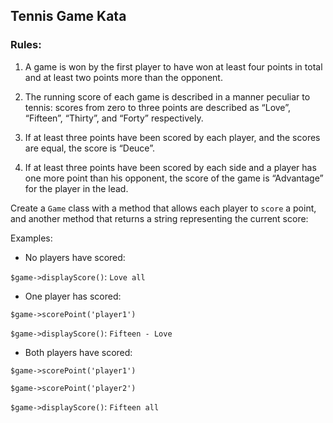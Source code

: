 ## Tennis Game Kata



### Rules:
1. A game is won by the first player to have won at least four points in total and at least two points more than the opponent.

2. The running score of each game is described in a manner peculiar to tennis: scores from zero to three points are described as “Love”, “Fifteen”, “Thirty”, and “Forty” respectively.

3. If at least three points have been scored by each player, and the scores are equal, the score is “Deuce”.

4. If at least three points have been scored by each side and a player has one more point than his opponent, the score of the game is “Advantage” for the player in the lead.


Create a `Game` class with a method that allows each player to `score` a point, and another method that returns a string representing the current score: 

Examples:
 - No players have scored:
 
 `$game->displayScore()`: `Love all`

- One player has scored:

 `$game->scorePoint('player1')`
 
 `$game->displayScore()`: `Fifteen - Love`
 
- Both players have scored:

 `$game->scorePoint('player1')`
 
 `$game->scorePoint('player2')`
    
 `$game->displayScore()`: `Fifteen all`

